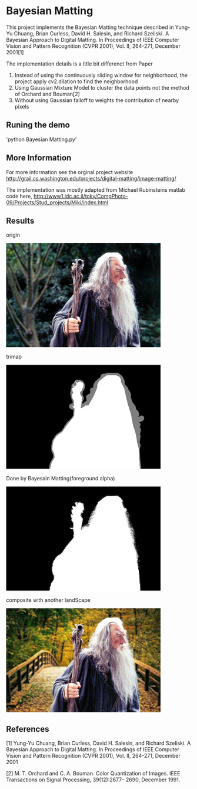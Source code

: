 <h1>Bayesian Matting</h1>
<p>This project implements the Bayesian Matting technique described in Yung-Yu Chuang, Brian Curless, David H. Salesin, and Richard Szeliski. A Bayesian Approach to Digital Matting. In Proceedings of IEEE Computer Vision and Pattern Recognition (CVPR 2001), Vol. II, 264-271, December 2001[1]</p>


<p>The implementation details is a lttle bit differenct from Paper</p>
<ol>
<li>Instead of using the continuously sliding window for neighborhood, the project apply cv2.dilation to find the neighborhood</li>
<li>Using Gaussian Mixture Model to cluster the data points not the method of Orchard and Bouman[2]</li>
<li>Without using Gaussian falloff to weights the contribution of nearby pixels</li>
</ol>

<h2>Runing the demo</h2>
'python Bayesian Matting.py'

<h2>More Information</h2>
<p>For more information see the orginal project website <a href="http://grail.cs.washington.edu/projects/digital-matting/image-matting/">http://grail.cs.washington.edu/projects/digital-matting/image-matting/</a></p>
<p>The  implementation was mostly adapted from Michael Rubinsteins matlab code here, <a href="http://www1.idc.ac.il/toky/CompPhoto-09/Projects/Stud_projects/Miki/index.html">http://www1.idc.ac.il/toky/CompPhoto-09/Projects/Stud_projects/Miki/index.html </a></p>

<h2>Results</h2>
<p> origin </p>
<img src="img/gandalf.png" />
<p>trimap </p>
<img src="trimap/gandalf.png" />
<p>Done by Bayesain Matting(foreground alpha) </p>
<img src="result/GaryScale_gandalf.png" />
<p>composite with another landScape </p>
<img src="result/composite_gandalf.png" />

<h2>References</h2>
<p>[1] Yung-Yu Chuang, Brian Curless, David H. Salesin, and Richard Szeliski. A Bayesian Approach to Digital Matting. In Proceedings of IEEE Computer Vision and Pattern Recognition (CVPR 2001), Vol. II, 264-271, December 2001</p>
<p>[2] M. T. Orchard and C. A. Bouman. Color Quantization of Images. IEEE Transactions on Signal Processing, 39(12):2677–
2690, December 1991.</p>

